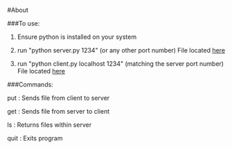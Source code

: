 #About

###To use:

1. Ensure python is installed on your system

2. run "python server.py 1234" (or any other port number) File located [here](/receiver)

3. run "python client.py localhost 1234" (matching the server port number) File located [here](/sender)


###Commands:

put <filename> : Sends file from client to server

get <filename> : Sends file from server to client

ls : Returns files within server

quit : Exits program
